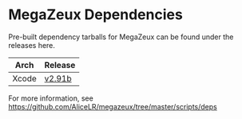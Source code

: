 # MegaZeux Dependencies

Pre-built dependency tarballs for MegaZeux can be found under the releases here.

| Arch	| Release	|
|-------|---------------|
| Xcode	| [v2.91b](https://github.com/AliceLR/megazeux-dependencies/releases/tag/v2.91b)

For more information, see https://github.com/AliceLR/megazeux/tree/master/scripts/deps
